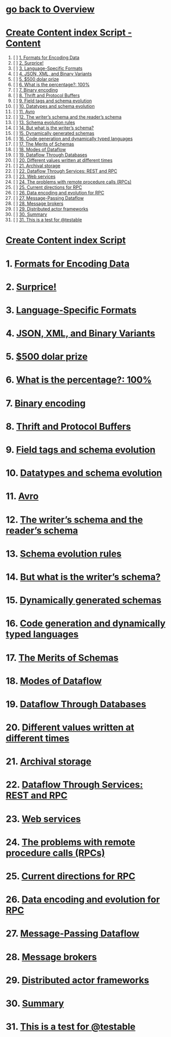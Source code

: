 # [go back to Overview](https://github.com/c4arl0s)

# [Create Content index Script - Content](https://github.com/c4arl0s/createcontentindexscript#go-back-to-overview)

1. [ ] [1. Formats for Encoding Data](https://github.com/c4arl0s/createcontentindexscript#1-Formats-for-Encoding-Data)
2. [ ] [2. Surprice!](https://github.com/c4arl0s/createcontentindexscript#2-Surprice)
3. [ ] [3. Language-Specific Formats](https://github.com/c4arl0s/createcontentindexscript#3-Language-Specific-Formats)
4. [ ] [4. JSON, XML, and Binary Variants](https://github.com/c4arl0s/createcontentindexscript#4-JSON-XML-and-Binary-Variants)
5. [ ] [5. $500 dolar prize](https://github.com/c4arl0s/createcontentindexscript#5-500-dolar-prize)
6. [ ] [6. What is the percentage?: 100%](https://github.com/c4arl0s/createcontentindexscript#6-What-is-the-percentage-100)
7. [ ] [7. Binary encoding](https://github.com/c4arl0s/createcontentindexscript#7-Binary-encoding)
8. [ ] [8. Thrift and Protocol Buffers](https://github.com/c4arl0s/createcontentindexscript#8-Thrift-and-Protocol-Buffers)
9. [ ] [9. Field tags and schema evolution](https://github.com/c4arl0s/createcontentindexscript#9-Field-tags-and-schema-evolution)
10. [ ] [10. Datatypes and schema evolution](https://github.com/c4arl0s/createcontentindexscript#10-Datatypes-and-schema-evolution)
11. [ ] [11. Avro](https://github.com/c4arl0s/createcontentindexscript#11-Avro)
12. [ ] [12. The writer’s schema and the reader’s schema](https://github.com/c4arl0s/createcontentindexscript#12-The-writers-schema-and-the-readers-schema)
13. [ ] [13. Schema evolution rules](https://github.com/c4arl0s/createcontentindexscript#13-Schema-evolution-rules)
14. [ ] [14. But what is the writer’s schema?](https://github.com/c4arl0s/createcontentindexscript#14-But-what-is-the-writers-schema)
15. [ ] [15. Dynamically generated schemas](https://github.com/c4arl0s/createcontentindexscript#15-Dynamically-generated-schemas)
16. [ ] [16. Code generation and dynamically typed languages](https://github.com/c4arl0s/createcontentindexscript#16-Code-generation-and-dynamically-typed-languages)
17. [ ] [17. The Merits of Schemas](https://github.com/c4arl0s/createcontentindexscript#17-The-Merits-of-Schemas)
18. [ ] [18. Modes of Dataflow](https://github.com/c4arl0s/createcontentindexscript#18-Modes-of-Dataflow)
19. [ ] [19. Dataflow Through Databases](https://github.com/c4arl0s/createcontentindexscript#19-Dataflow-Through-Databases)
20. [ ] [20. Different values written at different times](https://github.com/c4arl0s/createcontentindexscript#20-Different-values-written-at-different-times)
21. [ ] [21. Archival storage](https://github.com/c4arl0s/createcontentindexscript#21-Archival-storage)
22. [ ] [22. Dataflow Through Services: REST and RPC](https://github.com/c4arl0s/createcontentindexscript#22-Dataflow-Through-Services-REST-and-RPC)
23. [ ] [23. Web services](https://github.com/c4arl0s/createcontentindexscript#23-Web-services)
24. [ ] [24. The problems with remote procedure calls (RPCs)](https://github.com/c4arl0s/createcontentindexscript#24-The-problems-with-remote-procedure-calls-RPCs)
25. [ ] [25. Current directions for RPC](https://github.com/c4arl0s/createcontentindexscript#25-Current-directions-for-RPC)
26. [ ] [26. Data encoding and evolution for RPC](https://github.com/c4arl0s/createcontentindexscript#26-Data-encoding-and-evolution-for-RPC)
27. [ ] [27. Message-Passing Dataflow](https://github.com/c4arl0s/createcontentindexscript#27-Message-Passing-Dataflow)
28. [ ] [28. Message brokers](https://github.com/c4arl0s/createcontentindexscript#28-Message-brokers)
29. [ ] [29. Distributed actor frameworks](https://github.com/c4arl0s/createcontentindexscript#29-Distributed-actor-frameworks)
30. [ ] [30. Summary](https://github.com/c4arl0s/createcontentindexscript#30-Summary)
31. [ ] [31. This is a test for @testable](https://github.com/c4arl0s/createcontentindexscript#31-This-is-a-test-for-testable)

# [Create Content index Script](https://github.com/c4arl0s/#createcontentindexscriptcreate-content-index-script---content)

# 1. [Formats for Encoding Data](https://github.com/c4arl0s/createcontentindexscript#create-content-index-script---content)
# 2. [Surprice!](https://github.com/c4arl0s/createcontentindexscript#create-content-index-script---content)
# 3. [Language-Specific Formats](https://github.com/c4arl0s/createcontentindexscript#create-content-index-script---content)
# 4. [JSON, XML, and Binary Variants](https://github.com/c4arl0s/createcontentindexscript#create-content-index-script---content)
# 5. [$500 dolar prize](https://github.com/c4arl0s/createcontentindexscript#create-content-index-script---content)
# 6. [What is the percentage?: 100%](https://github.com/c4arl0s/createcontentindexscript#create-content-index-script---content)
# 7. [Binary encoding](https://github.com/c4arl0s/createcontentindexscript#create-content-index-script---content)
# 8. [Thrift and Protocol Buffers](https://github.com/c4arl0s/createcontentindexscript#create-content-index-script---content)
# 9. [Field tags and schema evolution](https://github.com/c4arl0s/createcontentindexscript#create-content-index-script---content)
# 10. [Datatypes and schema evolution](https://github.com/c4arl0s/createcontentindexscript#create-content-index-script---content)
# 11. [Avro](https://github.com/c4arl0s/createcontentindexscript#create-content-index-script---content)
# 12. [The writer’s schema and the reader’s schema](https://github.com/c4arl0s/createcontentindexscript#create-content-index-script---content)
# 13. [Schema evolution rules](https://github.com/c4arl0s/createcontentindexscript#create-content-index-script---content)
# 14. [But what is the writer’s schema?](https://github.com/c4arl0s/createcontentindexscript#create-content-index-script---content)
# 15. [Dynamically generated schemas](https://github.com/c4arl0s/createcontentindexscript#create-content-index-script---content)
# 16. [Code generation and dynamically typed languages](https://github.com/c4arl0s/createcontentindexscript#create-content-index-script---content)
# 17. [The Merits of Schemas](https://github.com/c4arl0s/createcontentindexscript#create-content-index-script---content)
# 18. [Modes of Dataflow](https://github.com/c4arl0s/createcontentindexscript#create-content-index-script---content)
# 19. [Dataflow Through Databases](https://github.com/c4arl0s/createcontentindexscript#create-content-index-script---content)
# 20. [Different values written at different times](https://github.com/c4arl0s/createcontentindexscript#create-content-index-script---content)
# 21. [Archival storage](https://github.com/c4arl0s/createcontentindexscript#create-content-index-script---content)
# 22. [Dataflow Through Services: REST and RPC](https://github.com/c4arl0s/createcontentindexscript#create-content-index-script---content)
# 23. [Web services](https://github.com/c4arl0s/createcontentindexscript#create-content-index-script---content)
# 24. [The problems with remote procedure calls (RPCs)](https://github.com/c4arl0s/createcontentindexscript#create-content-index-script---content)
# 25. [Current directions for RPC](https://github.com/c4arl0s/createcontentindexscript#create-content-index-script---content)
# 26. [Data encoding and evolution for RPC](https://github.com/c4arl0s/createcontentindexscript#create-content-index-script---content)
# 27. [Message-Passing Dataflow](https://github.com/c4arl0s/createcontentindexscript#create-content-index-script---content)
# 28. [Message brokers](https://github.com/c4arl0s/createcontentindexscript#create-content-index-script---content)
# 29. [Distributed actor frameworks](https://github.com/c4arl0s/createcontentindexscript#create-content-index-script---content)
# 30. [Summary](https://github.com/c4arl0s/createcontentindexscript#create-content-index-script---content)
# 31. [This is a test for @testable](https://github.com/c4arl0s/createcontentindexscript#create-content-index-script---content)
